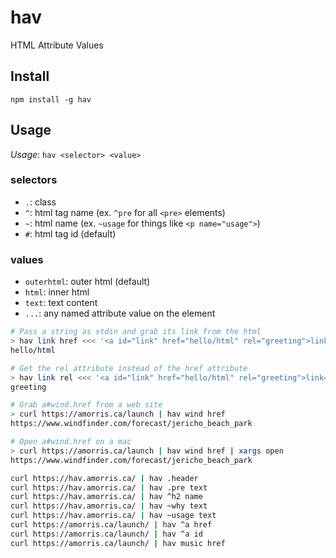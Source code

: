 # hav

HTML Attribute Values

## Install

```
npm install -g hav
```

## Usage

*Usage*: `hav <selector> <value>`

### selectors
 - `.`: class
 - `^`: html tag name (ex. `^pre` for all `<pre>` elements)
 - `~`: html name (ex. `~usage` for things like `<p name="usage">`)
 - `#`: html tag id (default)

### values
 - `outerhtml`: outer html (default)
 - `html`: inner html
 - `text`: text content
 - `...`: any named attribute value on the element

```bash
# Pass a string as stdin and grab its link from the html
> hav link href <<< '<a id="link" href="hello/html" rel="greeting">link</a>'
hello/html

# Get the rel attribute instead of the href attribute
> hav link rel <<< '<a id="link" href="hello/html" rel="greeting">link</a>'
greeting
```

```bash
# Grab a#wind.href from a web site
> curl https://amorris.ca/launch | hav wind href
https://www.windfinder.com/forecast/jericho_beach_park

# Open a#wind.href on a mac
> curl https://amorris.ca/launch | hav wind href | xargs open
https://www.windfinder.com/forecast/jericho_beach_park

curl https://hav.amorris.ca/ | hav .header
curl https://hav.amorris.ca/ | hav .pre text
curl https://hav.amorris.ca/ | hav ^h2 name
curl https://hav.amorris.ca/ | hav ~why text
curl https://hav.amorris.ca/ | hav ~usage text
curl https://amorris.ca/launch/ | hav ^a href
curl https://amorris.ca/launch/ | hav ^a id
curl https://amorris.ca/launch/ | hav music href
```
